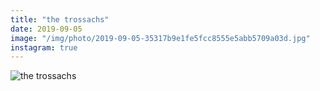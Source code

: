 ```yaml
---
title: "the trossachs"
date: 2019-09-05
image: "/img/photo/2019-09-05-35317b9e1fe5fcc8555e5abb5709a03d.jpg"
instagram: true
---
```


![the trossachs](/img/photo/2019-09-05-35317b9e1fe5fcc8555e5abb5709a03d.jpg)
